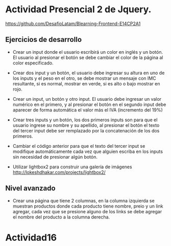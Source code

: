 # Actividad Presencial 2 de Jquery.

https://github.com/DesafioLatam/Blearning-Frontend-E14CP2A1

## Ejercicios de desarrollo

- Crear un input donde el usuario escribirá un color en inglés y un botón. El usuario al presionar el botón se debe cambiar el color de la página al color especificado.

- Crear dos input y un botón, el usuario debe ingresar su altura en uno de los inputs y el peso en el otro, se debe mostrar un mensaje con IMC resultante, si es normal, mostrar en verde, si es alto o bajo mostrar en rojo.

- Crear un input, un botón y otro input. El usuario debe ingresar un valor numérico en el primero, y al presionar el botón en el segundo input debe aparecer de forma automática el valor más el IVA (incremento del 19%)

- Crear tres inputs y un botón, los dos primeros inputs son para que el usuario ingrese su nombre y su apellido, al presionar el botón el texto del tercer input debe ser remplazado por la concatenación de los dos primeros.

- Cambiar el código anterior para que el texto del tercer input se modifique automáticamente cada vez que alguien escriba en los inputs sin necesidad de presionar algún botón.

- Utilizar lightbox2 para construir una galería de imágenes http://lokeshdhakar.com/projects/lightbox2/

## Nivel avanzado

- Crear una página que tiene 2 columnas, en la columna izquierda se muestran productos donde cada producto tiene nombre, preio y un link agregar, cada vez que se presione alguno de los links se debe agregar el nombre del producto a la columna derecha.
# Actividad16
